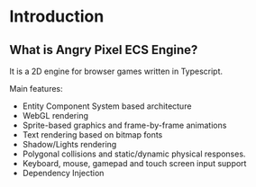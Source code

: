 # Introduction

## What is Angry Pixel ECS Engine?

It is a 2D engine for browser games written in Typescript.

Main features:

-   Entity Component System based architecture
-   WebGL rendering
-   Sprite-based graphics and frame-by-frame animations
-   Text rendering based on bitmap fonts
-   Shadow/Lights rendering
-   Polygonal collisions and static/dynamic physical responses.
-   Keyboard, mouse, gamepad and touch screen input support
-   Dependency Injection
